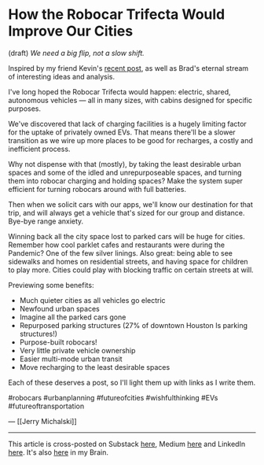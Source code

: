# How the Robocar Trifecta Would Improve Our Cities
(draft) 
*We need a big flip, not a slow shift.*

Inspired by my friend Kevin's [recent post](https://www.linkedin.com/pulse/where-all-parking-go-kevin-clark-rfpme/), as well as Brad's eternal stream of interesting ideas and analysis.

I've long hoped the Robocar Trifecta would happen: electric, shared, autonomous vehicles — all in many sizes, with cabins designed for specific purposes.

We've discovered that lack of charging facilities is a hugely limiting factor for the uptake of privately owned EVs. That means there'll be a slower transition as we wire up more places to be good for recharges, a costly and inefficient process.

Why not dispense with that (mostly), by taking the least desirable urban spaces and some of the idled and unrepurposeable spaces, and turning them into robocar charging and holding spaces? Make the system super efficient for turning robocars around with full batteries.

Then when we solicit cars with our apps, we'll know our destination for that trip, and will always get a vehicle that's sized for our group and distance. Bye-bye range anxiety.

Winning back all the city space lost to parked cars will be huge for cities. Remember how cool parklet cafes and restaurants were during the Pandemic? One of the few silver linings. Also great: being able to see sidewalks and homes on residential streets, and having space for children to play more. Cities could play with blocking traffic on certain streets at will.

Previewing some benefits: 

- Much quieter cities as all vehicles go electric 
- Newfound urban spaces 
- Imagine all the parked cars gone 
- Repurposed parking structures (27% of downtown Houston Is parking structures!) 
- Purpose-built robocars! 
- Very little private vehicle ownership 
- Easier multi-mode urban transit 
- Move recharging to the least desirable spaces 

Each of these deserves a post, so I'll light them up with links as I write them. 

#robocars #urbanplanning #futureofcities #wishfulthinking #EVs #futureoftransportation 

— [[Jerry Michalski]] 

--- 
This article is cross-posted on Substack [here](), Medium [here]() and LinkedIn [here](). It's also [here]() in my Brain.  
